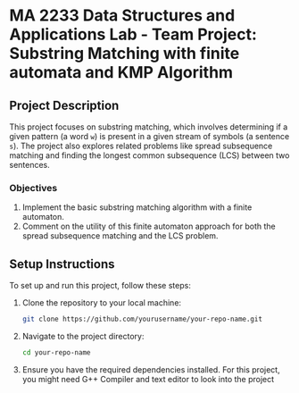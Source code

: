 # MA 2233 Data Structures and Applications Lab - Team Project: Substring Matching with finite automata and KMP Algorithm

## Project Description

This project focuses on substring matching, which involves determining if a given pattern (a word `w`) is present in a given stream of symbols (a sentence `s`). The project also explores related problems like spread subsequence matching and finding the longest common subsequence (LCS) between two sentences.

### Objectives
1. Implement the basic substring matching algorithm with a finite automaton.
2. Comment on the utility of this finite automaton approach for both the spread subsequence matching and the LCS problem.

## Setup Instructions

To set up and run this project, follow these steps:

1. Clone the repository to your local machine:
    ```bash
    git clone https://github.com/yourusername/your-repo-name.git
    ```
2. Navigate to the project directory:
    ```bash
    cd your-repo-name
    ```
3. Ensure you have the required dependencies installed. For this project, you might need G++ Compiler and text editor to look into the project
